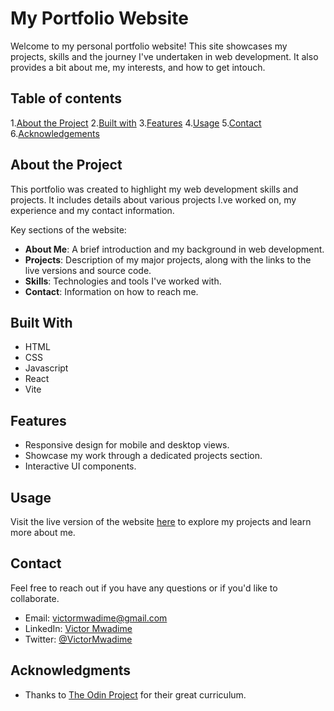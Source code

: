 # My Portfolio Website

Welcome to my personal portfolio website! This site showcases my projects, skills and the journey I've undertaken in web development. It also provides a bit about me, my interests, and how to get intouch.

## Table of contents

1.[About the Project](#about-the-project)
2.[Built with](#built-with)
3.[Features](#features)
4.[Usage](#usage)
5.[Contact](#contact)
6.[Acknowledgements](#acknowledgments)

## About the Project

This portfolio was created to highlight my web development skills and projects. It includes details about various projects I.ve worked on, my experience and my contact information.

Key sections of the website:

- **About Me**: A brief introduction and my background in web development.
- **Projects**: Description of my major projects, along with the links to the live versions and source code.
- **Skills**: Technologies and tools I've worked with.
- **Contact**: Information on how to reach me.

## Built With

- HTML
- CSS
- Javascript
- React
- Vite

## Features

- Responsive design for mobile and desktop views.
- Showcase my work through a dedicated projects section.
- Interactive UI components.

## Usage

Visit the live version of the website <a href="https://example.com" target="_blank">here</a> to explore my projects and learn more about me.

## Contact

Feel free to reach out if you have any questions or if you'd like to collaborate.

- Email: victormwadime@gmail.com
- LinkedIn: <a href="https://www.linkedin.com/in/victor-mwadime-303b07215/" target="_blank">Victor Mwadime</a>
- Twitter: <a href="https://x.com/VictorMwadime" target="_blank">@VictorMwadime</a>

## Acknowledgments

- Thanks to <a href="https://theodinproject.com" target="_blank">The Odin Project</a> for their great curriculum.
